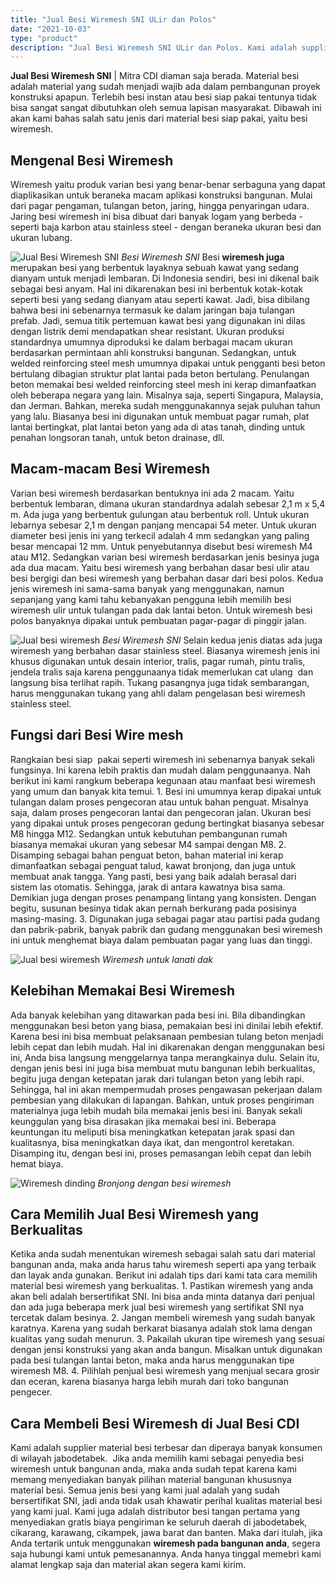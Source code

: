 ```yaml
---
title: "Jual Besi Wiremesh SNI ULir dan Polos"
date: "2021-10-03"
type: "product"
description: "Jual Besi Wiremesh SNI ULir dan Polos. Kami adalah supplier material besi terbesar dan diperaya banyak konsumen di wilayah jabodetabek.  Jika anda memilih k..."
---
```


**Jual Besi Wiremesh SNI** | Mitra CDI diaman saja berada. Material besi adalah material yang sudah menjadi wajib ada dalam pembangunan proyek konstruksi apapun. Terlebih besi instan atau besi siap pakai tentunya tidak bisa sangat sangat dibutuhkan oleh semua lapisan masyarakat. Dibawah ini akan kami bahas salah satu jenis dari material besi siap pakai, yaitu besi wiremesh.

 ## Mengenal Besi Wiremesh
    
Wiremesh yaitu produk varian besi yang benar-benar serbaguna yang dapat diaplikasikan untuk beraneka macam aplikasi konstruksi bangunan. Mulai dari pagar pengaman, tulangan beton, jaring, hingga penyaringan udara. Jaring besi wiremesh ini bisa dibuat dari banyak logam yang berbeda - seperti baja karbon atau stainless steel - dengan beraneka ukuran besi dan ukuran lubang.

![Jual Besi Wiremesh SNI](/images/product/wiremesh-m8.jpg)
*Besi Wiremesh SNI*
Besi **wiremesh juga** merupakan besi yang berbentuk layaknya sebuah kawat yang sedang dianyam untuk menjadi lembaran. Di Indonesia sendiri, besi ini dikenal baik sebagai besi anyam. Hal ini dikarenakan besi ini berbentuk kotak-kotak seperti besi yang sedang dianyam atau seperti kawat. Jadi, bisa dibilang bahwa besi ini sebenarnya termasuk ke dalam jaringan baja tulangan prefab.
Jadi, semua titik pertemuan kawat besi yang digunakan ini dilas dengan listrik demi mendapatkan shear resistant. Ukuran produksi standardnya umumnya diproduksi ke dalam berbagai macam ukuran berdasarkan permintaan ahli konstruksi bangunan. Sedangkan, untuk welded reinforcing steel mesh umumnya dipakai untuk pengganti besi beton bertulang dibagian struktur plat lantai pada beton bertulang.
Penulangan beton memakai besi welded reinforcing steel mesh ini kerap dimanfaatkan oleh beberapa negara yang lain. Misalnya saja, seperti Singapura, Malaysia, dan Jerman. Bahkan, mereka sudah menggunakannya sejak puluhan tahun yang lalu. Biasanya besi ini digunakan untuk membuat pagar rumah, plat lantai bertingkat, plat lantai beton yang ada di atas tanah, dinding untuk penahan longsoran tanah, untuk beton drainase, dll.

 ## Macam-macam Besi Wiremesh
    
Varian besi wiremesh berdasarkan bentuknya ini ada 2 macam. Yaitu berbentuk lembaran, dimana ukuran standardnya adalah sebesar 2,1 m x 5,4 m. Ada juga yang berbentuk gulungan atau berbentuk roll. Untuk ukuran lebarnya sebesar 2,1 m dengan panjang mencapai 54 meter. Untuk ukuran diameter besi jenis ini yang terkecil adalah 4 mm sedangkan yang paling besar mencapai 12 mm. Untuk penyebutannya disebut besi wiremesh M4 atau M12.
Sedangkan varian besi wiremesh berdasarkan jenis besinya juga  ada dua macam. Yaitu besi wiremesh yang berbahan dasar besi ulir atau besi bergigi dan besi wiremesh yang berbahan dasar dari besi polos. Kedua jenis wiremesh ini sama-sama banyak yang menggunakan, namun sepanjang yang kami tahu kebanyakan pengguna lebih memilih besi wiremesh ulir untuk tulangan pada dak lantai beton. Untuk wiremesh besi polos banyaknya dipakai untuk pembuatan pagar-pagar di pinggir jalan.

![Jual besi wiremesh](/images/product/distributor-wiremesh.jpg)
*Besi Wiremesh SNI*
Selain kedua jenis diatas ada juga wiremesh yang berbahan dasar stainless steel. Biasanya wiremesh jenis ini khusus digunakan untuk desain interior, tralis, pagar rumah, pintu tralis, jendela tralis saja karena penggunaanya tidak memerlukan cat ulang  dan langsung bisa terlihat rapih. Tukang pasangnya juga tidak sembarangan, harus menggunakan tukang yang ahli dalam pengelasan besi wiremesh stainless steel.

 ## Fungsi dari Besi Wire mesh
    
Rangkaian besi siap  pakai seperti wiremesh ini sebenarnya banyak sekali fungsinya. Ini karena lebih praktis dan mudah dalam penggunaanya. Nah berikut ini kami rangkum beberapa kegunaan atau manfaat besi wiremesh yang umum dan banyak kita temui.
1\. Besi ini umumnya kerap dipakai untuk tulangan dalam proses pengecoran atau untuk bahan penguat. Misalnya saja, dalam proses pengecoran lantai dan pengecoran jalan. Ukuran besi yang dipakai untuk proses pengecoran gedung bertingkat biasanya sebesar M8 hingga M12\. Sedangkan untuk kebutuhan pembangunan rumah biasanya memakai ukuran yang sebesar M4 sampai dengan M8.
2\. Disamping sebagai bahan penguat beton, bahan material ini kerap dimanfaatkan sebagai penguat talud, kawat bronjong, dan juga untuk membuat anak tangga. Yang pasti, besi yang baik adalah berasal dari sistem las otomatis. Sehingga, jarak di antara kawatnya bisa sama. Demikian juga dengan proses penampang lintang yang konsisten. Dengan begitu, susunan besinya tidak akan pernah berkurang pada posisinya masing-masing.
3\. Digunakan juga sebagai pagar atau partisi pada gudang dan pabrik-pabrik, banyak pabrik dan gudang menggunakan besi wiremesh ini untuk menghemat biaya dalam pembuatan pagar yang luas dan tinggi.

![Jual besi wiremesh](/images/product/pasang-bondek.jpg)
*Wiremesh untuk lanati dak*

 ## Kelebihan Memakai Besi Wiremesh
    
Ada banyak kelebihan yang ditawarkan pada besi ini. Bila dibandingkan menggunakan besi beton yang biasa, pemakaian besi ini dinilai lebih efektif. Karena besi ini bisa membuat pelaksanaan pembesian tulang beton menjadi lebih cepat dan lebih mudah. Hal ini dikarenakan dengan menggunakan besi ini, Anda bisa langsung menggelarnya tanpa merangkainya dulu.
Selain itu, dengan jenis besi ini juga bisa membuat mutu bangunan lebih berkualitas, begitu juga dengan ketepatan jarak dari tulangan beton yang lebih rapi. Sehingga, hal ini akan mempermudah proses pengawasan pekerjaan dalam pembesian yang dilakukan di lapangan. Bahkan, untuk proses pengiriman materialnya juga lebih mudah bila memakai jenis besi ini.
Banyak sekali keunggulan yang bisa dirasakan jika memakai besi ini. Beberapa keuntungan itu meliputi bisa meningkatkan ketepatan jarak spasi dan kualitasnya, bisa meningkatkan daya ikat, dan mengontrol keretakan. Disamping itu, dengan besi ini, proses pemasangan lebih cepat dan lebih hemat biaya.

![Wiremesh dinding](/images/product/wiremesh-dinding.jpg)
*Bronjong dengan besi wiremesh*

 ## Cara Memilih Jual Besi Wiremesh yang Berkualitas
    
Ketika anda sudah menentukan wiremesh sebagai salah satu dari material bangunan anda, maka anda harus tahu wiremesh seperti apa yang terbaik dan layak anda gunakan. Berikut ini adalah tips dari kami tata cara memilih material besi wiremesh yang berkualitas.
1\. Pastikan wiremesh yang anda akan beli adalah bersertifikat SNI. Ini bisa anda minta datanya dari penjual dan ada juga beberapa merk jual besi wiremesh yang sertifikat SNI nya tercetak dalam besinya.
2\. Jangan membeli wiremesh yang sudah banyak karatnya. Karena yang sudah berkarat biasanya adalah stok lama dengan kualitas yang sudah menurun.
3\. Pakailah ukuran tipe wiremesh yang sesuai dengan jensi konstruksi yang akan anda bangun. Misalkan untuk digunakan pada besi tulangan lantai beton, maka anda harus menggunakan tipe wiremesh M8.
4\. Pilihlah penjual besi wiremesh yang menjual secara grosir dan eceran, karena biasanya harga lebih murah dari toko bangunan pengecer.

 ## Cara Membeli Besi Wiremesh di Jual Besi CDI
    
Kami adalah supplier material besi terbesar dan diperaya banyak konsumen di wilayah jabodetabek.  Jika anda memilih kami sebagai penyedia besi wiremesh untuk bangunan anda, maka anda sudah tepat karena kami memang menyediakan banyak pilihan material bangunan khususnya material besi. Semua jenis besi yang kami jual adalah yang sudah bersertifikat SNI, jadi anda tidak usah khawatir perihal kualitas material besi yang kami jual. Kami juga adalah distributor besi tangan pertama yang menyediakan gratis biaya pengiriman ke seluruh daerah di jabodetabek, cikarang, karawang, cikampek, jawa barat dan banten. Maka dari itulah, jika Anda tertarik untuk menggunakan **wiremesh pada bangunan anda**, segera saja hubungi kami untuk pemesanannya. Anda hanya tinggal memebri kami alamat lengkap saja dan material akan segera kami kirim.
